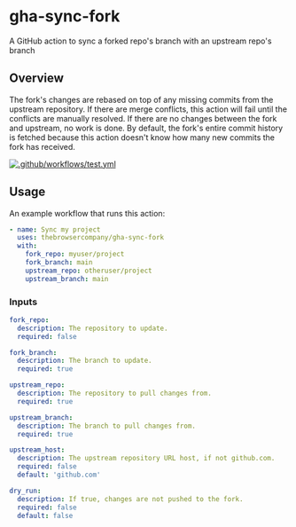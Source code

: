 # gha-sync-fork

A GitHub action to sync a forked repo's branch with an upstream repo's branch

## Overview

The fork's changes are rebased on top of any missing commits from the upstream
repository. If there are merge conflicts, this action will fail until the conflicts
are manually resolved. If there are no changes between the fork and upstream, no work
is done. By default, the fork's entire commit history is fetched because this action
doesn't know how many new commits the fork has received.

[![.github/workflows/test.yml](https://github.com/thebrowsercompany/gha-sync-fork/actions/workflows/test.yml/badge.svg)](https://github.com/thebrowsercompany/gha-sync-fork/actions/workflows/test.yml)


## Usage

An example workflow that runs this action:

```yml
- name: Sync my project
  uses: thebrowsercompany/gha-sync-fork
  with:
    fork_repo: myuser/project
    fork_branch: main
    upstream_repo: otheruser/project
    upstream_branch: main
```

### Inputs

```yml
fork_repo:
  description: The repository to update.
  required: false

fork_branch:
  description: The branch to update.
  required: true

upstream_repo:
  description: The repository to pull changes from.
  required: true

upstream_branch:
  description: The branch to pull changes from.
  required: true

upstream_host:
  description: The upstream repository URL host, if not github.com.
  required: false
  default: 'github.com'

dry_run:
  description: If true, changes are not pushed to the fork.
  required: false
  default: false
```
